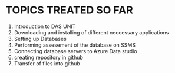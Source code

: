 # TOPICS TREATED SO FAR
1. Introduction to DAS UNIT
2. Downloading and installing of different neccessary applications
3.  Setting up Databases
4.  Performing assesement of the database on SSMS
5.  Connecting database servers to Azure Data studio
6.  creating repository in github
7.  Transfer of files into github

